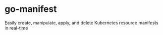 # go-manifest
Easily create, manipulate, apply, and delete Kubernetes resource manifests in real-time
